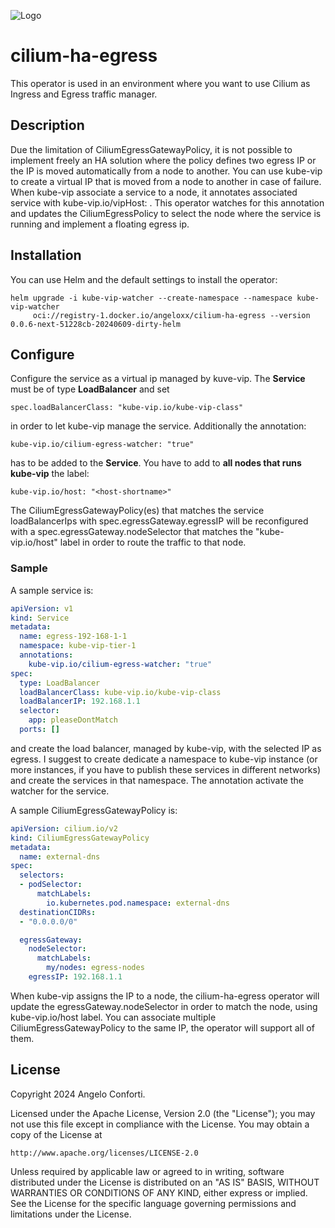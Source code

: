 ![Logo](https://github.com/angeloxx/cilium-ha-egress/raw/main/docs/img/cilium-ha-egress_mini.png)

# cilium-ha-egress
This operator is used in an environment where you want to use Cilium as Ingress and Egress traffic manager. 

## Description
Due the limitation of CiliumEgressGatewayPolicy, it is not possible to implement freely an HA solution where the policy defines
two egress IP or the IP is moved automatically from a node to another.
You can use kube-vip to create a virtual IP that is moved from a node to another in case of failure. When kube-vip
associate a service to a node, it annotates associated service with kube-vip.io/vipHost: <node-name>. This operator
watches for this annotation and updates the CiliumEgressPolicy to select the node where the service is running and
implement a floating egress ip.

## Installation

You can use Helm and the default settings to install the operator:

```shell
helm upgrade -i kube-vip-watcher --create-namespace --namespace kube-vip-watcher
     oci://registry-1.docker.io/angeloxx/cilium-ha-egress --version 0.0.6-next-51228cb-20240609-dirty-helm
```

## Configure

Configure the service as a virtual ip managed by kuve-vip. The **Service** must be of type **LoadBalancer** and set

    spec.loadBalancerClass: "kube-vip.io/kube-vip-class"

in order to let kube-vip manage the service. Additionally the annotation:

    kube-vip.io/cilium-egress-watcher: "true"

has to be added to the **Service**. You have to add to **all nodes that runs kube-vip** the label:

    kube-vip.io/host: "<host-shortname>"

The CiliumEgressGatewayPolicy(es) that matches the service loadBalancerIps with spec.egressGateway.egressIP will
be reconfigured with a spec.egressGateway.nodeSelector that matches the "kube-vip.io/host" label in order to 
route the traffic to that node.

### Sample

A sample service is:

```yaml
apiVersion: v1
kind: Service
metadata:
  name: egress-192-168-1-1
  namespace: kube-vip-tier-1
  annotations:
    kube-vip.io/cilium-egress-watcher: "true"
spec:
  type: LoadBalancer
  loadBalancerClass: kube-vip.io/kube-vip-class 
  loadBalancerIP: 192.168.1.1
  selector:
    app: pleaseDontMatch
  ports: []
```

and create the load balancer, managed by kube-vip, with the selected IP as egress. I suggest to create dedicate a namespace
to kube-vip instance (or more instances, if you have to publish these services in different networks) and create the
services in that namespace. The annotation activate the watcher for the service.

A sample CiliumEgressGatewayPolicy is:

```yaml
apiVersion: cilium.io/v2
kind: CiliumEgressGatewayPolicy
metadata:
  name: external-dns
spec:
  selectors:
  - podSelector:
      matchLabels:
        io.kubernetes.pod.namespace: external-dns
  destinationCIDRs:
  - "0.0.0.0/0"

  egressGateway:
    nodeSelector:
      matchLabels:
        my/nodes: egress-nodes
    egressIP: 192.168.1.1
```

When kube-vip assigns the IP to a node, the cilium-ha-egress operator will update the egressGateway.nodeSelector in 
order to match the node, using kube-vip.io/host label. You can associate multiple CiliumEgressGatewayPolicy to the same
IP, the operator will support all of them.

## License

Copyright 2024 Angelo Conforti.

Licensed under the Apache License, Version 2.0 (the "License");
you may not use this file except in compliance with the License.
You may obtain a copy of the License at

    http://www.apache.org/licenses/LICENSE-2.0

Unless required by applicable law or agreed to in writing, software
distributed under the License is distributed on an "AS IS" BASIS,
WITHOUT WARRANTIES OR CONDITIONS OF ANY KIND, either express or implied.
See the License for the specific language governing permissions and
limitations under the License.

